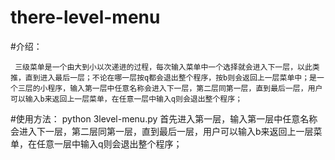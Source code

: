 # there-level-menu
#介绍：

     三级菜单是一个由大到小以次递进的过程，每次输入菜单中一个选择就会进入下一层，以此类推，直到进入最后一层；不论在哪一层按q都会退出整个程序，按b则会返回上一层菜单中；是一个三层的小程序，输入第一层中任意名称会进入下一层，第二层同第一层，直到最后一层，用户可以输入b来返回上一层菜单，在任意一层中输入q则会退出整个程序；

#使用方法：
   python 3level-menu.py
   首先进入第一层，输入第一层中任意名称会进入下一层，第二层同第一层，直到最后一层，用户可以输入b来返回上一层菜单，在任意一层中输入q则会退出整个程序；

